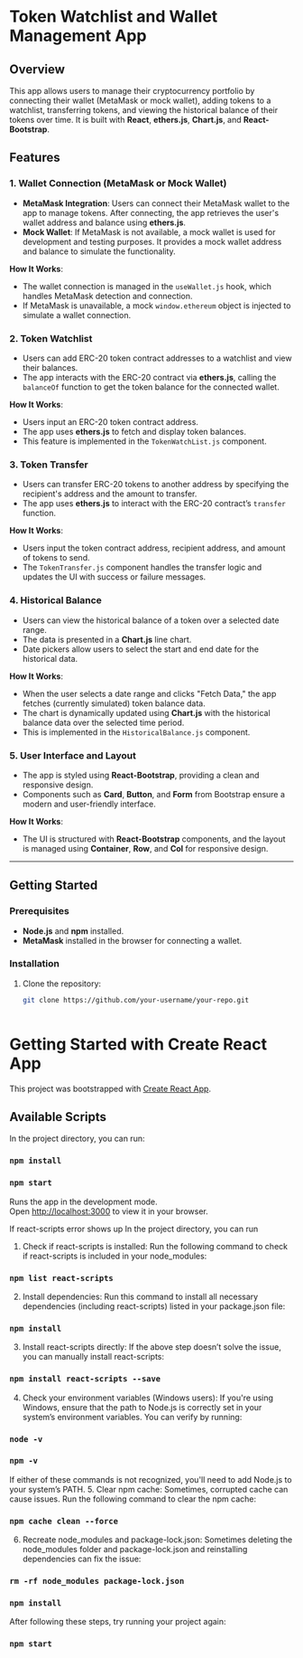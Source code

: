 # Token Watchlist and Wallet Management App

## Overview

This app allows users to manage their cryptocurrency portfolio by connecting their wallet (MetaMask or mock wallet), adding tokens to a watchlist, transferring tokens, and viewing the historical balance of their tokens over time. It is built with **React**, **ethers.js**, **Chart.js**, and **React-Bootstrap**.

## Features

### 1. Wallet Connection (MetaMask or Mock Wallet)
   - **MetaMask Integration**: Users can connect their MetaMask wallet to the app to manage tokens. After connecting, the app retrieves the user's wallet address and balance using **ethers.js**.
   - **Mock Wallet**: If MetaMask is not available, a mock wallet is used for development and testing purposes. It provides a mock wallet address and balance to simulate the functionality.
   
   **How It Works**:
   - The wallet connection is managed in the `useWallet.js` hook, which handles MetaMask detection and connection.
   - If MetaMask is unavailable, a mock `window.ethereum` object is injected to simulate a wallet connection.
   
### 2. Token Watchlist
   - Users can add ERC-20 token contract addresses to a watchlist and view their balances.
   - The app interacts with the ERC-20 contract via **ethers.js**, calling the `balanceOf` function to get the token balance for the connected wallet.

   **How It Works**:
   - Users input an ERC-20 token contract address.
   - The app uses **ethers.js** to fetch and display token balances.
   - This feature is implemented in the `TokenWatchList.js` component.

### 3. Token Transfer
   - Users can transfer ERC-20 tokens to another address by specifying the recipient's address and the amount to transfer.
   - The app uses **ethers.js** to interact with the ERC-20 contract’s `transfer` function.

   **How It Works**:
   - Users input the token contract address, recipient address, and amount of tokens to send.
   - The `TokenTransfer.js` component handles the transfer logic and updates the UI with success or failure messages.

### 4. Historical Balance
   - Users can view the historical balance of a token over a selected date range.
   - The data is presented in a **Chart.js** line chart.
   - Date pickers allow users to select the start and end date for the historical data.

   **How It Works**:
   - When the user selects a date range and clicks "Fetch Data," the app fetches (currently simulated) token balance data.
   - The chart is dynamically updated using **Chart.js** with the historical balance data over the selected time period.
   - This is implemented in the `HistoricalBalance.js` component.

### 5. User Interface and Layout
   - The app is styled using **React-Bootstrap**, providing a clean and responsive design.
   - Components such as **Card**, **Button**, and **Form** from Bootstrap ensure a modern and user-friendly interface.

   **How It Works**:
   - The UI is structured with **React-Bootstrap** components, and the layout is managed using **Container**, **Row**, and **Col** for responsive design.

---

## Getting Started

### Prerequisites
- **Node.js** and **npm** installed.
- **MetaMask** installed in the browser for connecting a wallet.

### Installation

1. Clone the repository:
   ```bash
   git clone https://github.com/your-username/your-repo.git


   
# Getting Started with Create React App

This project was bootstrapped with [Create React App](https://github.com/facebook/create-react-app).

## Available Scripts

In the project directory, you can run:
### `npm install`
### `npm start`

Runs the app in the development mode.\
Open [http://localhost:3000](http://localhost:3000) to view it in your browser.

If react-scripts error shows up
In the project directory, you can run

1. Check if react-scripts is installed: Run the following command to check if react-scripts is included in your node_modules:
### `npm list react-scripts`
2. Install dependencies: Run this command to install all necessary dependencies (including react-scripts) listed in your package.json file:
### `npm install`
3. Install react-scripts directly: If the above step doesn’t solve the issue, you can manually install react-scripts:
### `npm install react-scripts --save`
4. Check your environment variables (Windows users): If you're using Windows, ensure that the path to Node.js is correctly set in your system’s environment variables. You can verify by running:
### `node -v`
### `npm -v`
If either of these commands is not recognized, you'll need to add Node.js to your system’s PATH.
5. Clear npm cache: Sometimes, corrupted cache can cause issues. Run the following command to clear the npm cache:
### `npm cache clean --force`
6. Recreate node_modules and package-lock.json: Sometimes deleting the node_modules folder and package-lock.json and reinstalling dependencies can fix the issue:
### `rm -rf node_modules package-lock.json`
### `npm install`
After following these steps, try running your project again:
### `npm start`
